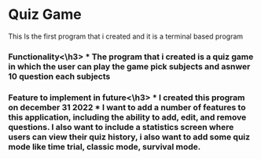 
# Quiz Game

This Is the first program that i created and it is a terminal based program

<h3>Functionality<\h3>
* The program that i created is a quiz game in which the user can play the game pick subjects and asnwer 10 question each subjects

<h3>Feature to implement in future<\h3>
* I created this program on december 31 2022 
* I want to add a number of features to this application, including the ability to add, edit, and remove questions. I also want to include a statistics screen where users can view their quiz history, i also want to add some quiz mode like time trial, classic mode, survival mode.




